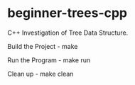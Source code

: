 # beginner-trees-cpp
C++ Investigation of Tree Data Structure.

Build the Project - make

Run the Program - make run

Clean up - make clean
